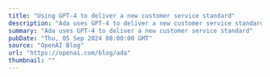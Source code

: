 ```yaml
---
title: "Using GPT-4 to deliver a new customer service standard"
description: "Ada uses GPT-4 to deliver a new customer service standard"
summary: "Ada uses GPT-4 to deliver a new customer service standard"
pubDate: "Thu, 05 Sep 2024 08:00:00 GMT"
source: "OpenAI Blog"
url: "https://openai.com/blog/ada"
thumbnail: ""
---
```


